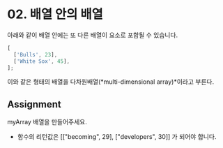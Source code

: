 # 02. 배열 안의 배열

아래와 같이 배열 안에는 또 다른 배열이 요소로 포함될 수 있습니다.

```js
[
  ['Bulls', 23],
  ['White Sox', 45],
];
```

이와 같은 형태의 배열을 다차원배열(*multi-dimensional array)*이라고 부른다.

## Assignment

myArray 배열을 만들어주세요.

- 함수의 리턴값은 [["becoming", 29], ["developers", 30]] 가 되어야 합니다.
